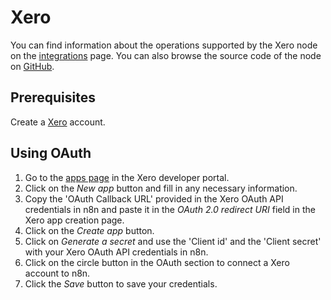# Xero

You can find information about the operations supported by the Xero node on the [integrations](https://n8n.io/integrations/n8n-nodes-base.xero) page. You can also browse the source code of the node on [GitHub](https://github.com/n8n-io/n8n/tree/master/packages/nodes-base/nodes/Xero).

## Prerequisites

Create a [Xero](https://www.xero.com/) account.

## Using OAuth

1. Go to the [apps page](https://developer.xero.com/myapps) in the Xero developer portal.
2. Click on the *New app* button and fill in any necessary information.
3. Copy the 'OAuth Callback URL' provided in the Xero OAuth API credentials in n8n and paste it in the *OAuth 2.0 redirect URI* field in the Xero app creation page.
4. Click on the *Create app* button.
5. Click on *Generate a secret* and use the 'Client id' and the 'Client secret' with your Xero OAuth API credentials in n8n.
6. Click on the circle button in the OAuth section to connect a Xero account to n8n.
7. Click the *Save* button to save your credentials.
